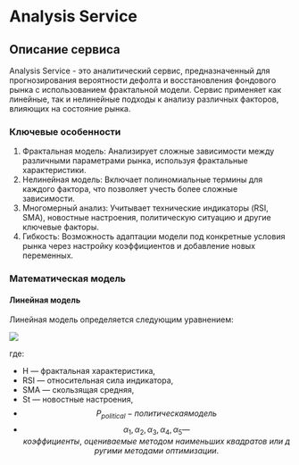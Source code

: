 # Analysis Service

## Описание сервиса

Analysis Service - это аналитический сервис, предназначенный для прогнозирования вероятности
дефолта и восстановления фондового рынка с использованием фрактальной модели.
Сервис применяет как линейные, так и нелинейные подходы к анализу различных факторов,
влияющих на состояние рынка.

### Ключевые особенности

1. Фрактальная модель: Анализирует сложные зависимости между различными параметрами рынка,
используя фрактальные характеристики.
2. Нелинейная модель: Включает полиномиальные термины для каждого фактора, 
что позволяет учесть более сложные зависимости.
3. Многомерный анализ: Учитывает технические индикаторы (RSI, SMA), 
новостные настроения, политическую ситуацию и другие ключевые факторы.
4. Гибкость: Возможность адаптации модели под конкретные условия рынка 
через настройку коэффициентов и добавление новых переменных.

### Математическая модель

#### Линейная модель

Линейная модель определяется следующим уравнением:

[//]: # ($$)

[//]: # (P_{default} = \alpha_1 H + \alpha_2 RSI + \alpha_3 SMA + \alpha_4 St + \alpha_5 P)

[//]: # ($$)
![](https://latex.codecogs.com/svg.image?&space;P_{default}=\alpha_1&space;H&plus;\alpha_2&space;RSI&plus;\alpha_3&space;SMA&plus;\alpha_4&space;St&plus;\alpha_5&space;P)

где:
* H — фрактальная характеристика,
* RSI — относительная сила индикатора,
* SMA — скользящая средняя,
* St — новостные настроения,
* $$ P_{political} - политическая модель  $$
* $$ \alpha_1,\alpha_2,\alpha_3,\alpha_4,\alpha_5 — коэффициенты, \ оцениваемые \ методом \
наименьших \ квадратов \ или \ другими \ методами \ оптимизации. $$
